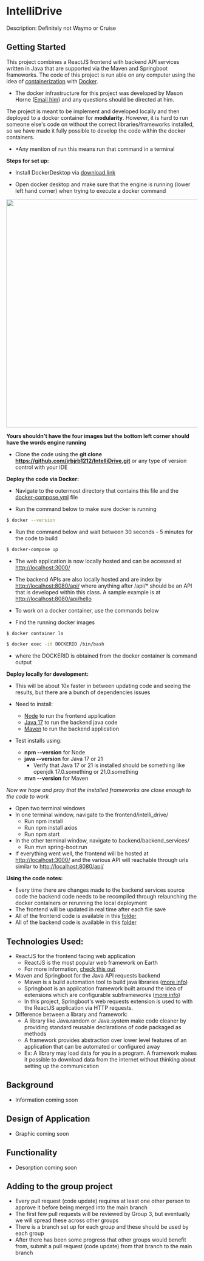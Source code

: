 # IntelliDrive
Description: Definitely not Waymo or Cruise


## Getting Started
This project combines a ReactJS frontend with backend API services written in Java that are supported via the Maven and Springboot frameworks. The code of this project is run able on any computer using the idea of [containerization](https://www.checkpoint.com/cyber-hub/cloud-security/what-is-container-security/what-is-containerization/#:~:text=Containerization%20is%20a%20type%20of,and%20highly%20conducive%20to%20automation.) with [Docker](https://docs.docker.com/get-started/overview/). 
- The docker infrastructure for this project was developed by Mason Horne ([Email him](https://www.youtube.com/watch?v=dQw4w9WgXcQ&pp=ygUJcmljayByb2xs)) and any questions should be directed at him.

The project is meant to be implement and developed locally and then deployed to a docker container for **modularity**. However, it is hard to run someone else's code on without the correct libraries/frameworks installed, so we have made it fully possible to develop the code within the docker containers.
- *Any mention of run this means run that command in a terminal

**Steps for set up:**

- Install DockerDesktop via [download link](https://www.docker.com/products/docker-desktop/)

- Open docker desktop and make sure that the engine is running (lower left hand corner) when trying to execute a docker command

<p align="center"><img width="600" src="https://github.com/jrbjrb1212/IntelliDrive/blob/main/README_Images/docker_example.png?raw=true"></p>

**Yours shouldn't have the four images but the bottom left corner should have the words engine running**

- Clone the code using the **git clone https://github.com/jrbjrb1212/IntelliDrive.git** or any type of version control with your IDE

**Deploy the code via Docker:**
- Navigate to the outermost directory that contains this file and the [docker-compose.yml](https://github.com/jrbjrb1212/IntelliDrive/blob/main/README.md) file 

- Run the command below to make sure docker is running
```sh
$ docker --version
```

- Run the command below and wait between 30 seconds - 5 minutes for the code to build
```sh
$ docker-compose up
```

- The web application is now locally hosted and can be accessed at [http://localhost:3000/](http://localhost:3000/)

- The backend APIs are also locally hosted and are index by [http://localhost:8080/api/](http://localhost:8080/api/) where anything after /api/* should be an API that is developed within this class. A sample example is at [http://localhost:8080/api/hello](http://localhost:8080/api/hello) 

- To work on a docker container, use the commands below
- Find the running docker images
```sh
$ docker container ls
```
```sh
$ docker exec -it DOCKERID /bin/bash
```
- where the DOCKERID is obtained from the docker container ls command output

**Deploy locally for development:**
- This will be about 10x faster in between updating code and seeing the results, but there are a bunch of dependencies issues

- Need to install:
    - [Node](https://nodejs.org/en/download) to run the frontend application
    - [Java 17](https://www.oracle.com/java/technologies/javase/jdk17-archive-downloads.html) to run the backend java code
    - [Maven](https://maven.apache.org/download.cgi) to run the backend application
- Test installs using:
    - **npm --version** for Node
    - **java --version** for Java 17 or 21
        - Verify that Java 17 or 21 is installed should be something like openjdk 17.0.something or 21.0.something
    - **mvn --version** for Maven

*Now we hope and pray that the installed frameworks are close enough to the code to work*
- Open two terminal windows
- In one terminal window, navigate to the frontend/intelli_drive/
    - Run npm install
    - Run npm install axios
    - Run npm start
- In the other terminal window, navigate to backend/backend_services/
    - Run mvn spring-boot:run
- If everything went well, the frontend will be hosted at [http://localhost:3000/](http://localhost:3000/) and the various API will reachable through urls similar to [http://localhost:8080/api/](http://localhost:8080/api/)


**Using the code notes:**
- Every time there are changes made to the backend services source code the backend code needs to be recompiled through relaunching the docker containers or rerunning the local deployment
- The frontend will be updated in real time after each file save
- All of the frontend code is available in this [folder](https://github.com/jrbjrb1212/IntelliDrive/tree/main/frontend/intelli_drive/src)
- All of the backend code is available in this [folder](https://github.com/jrbjrb1212/IntelliDrive/tree/main/backend/backend_services/src/main/java/com/vers1/backend_services)

## Technologies Used:
- ReactJS for the frontend facing web application
    - ReactJS is the most popular web framework on Earth
    - For more information, [check this out](https://legacy.reactjs.org/tutorial/tutorial.html)
- Maven and Springboot for the Java API requests backend
    - Maven is a build automation tool to build java libraries ([more info](https://maven.apache.org/what-is-maven.html))
    - Springboot is an application framework built around the idea of extensions which are configurable subframeworks ([more info](https://spring.io/guides/gs/spring-boot/))
    - In this project, Springboot's web requests extension is used to with the ReactJS application via HTTP requests. 
- Difference between a library and framework:
    - A library like Java.random or Java.system make code cleaner by providing standard reusable declarations of code packaged as methods
    - A framework provides abstraction over lower level features of an application that can be automated or configured away
    - Ex: A library may load data for you in a program. A framework makes it possible to download data from the internet without thinking about setting up the communication

## Background
- Information coming soon

## Design of Application
- Graphic coming soon


## Functionality
-  Desorption coming soon

## Adding to the group project
- Every pull request (code update) requires at least one other person to approve it before being merged into the main branch
- The first few pull requests will be reviewed by Group 3, but eventually we will spread these across other groups
- There is a branch set up for each group and these should be used by each group
- After there has been some progress that other groups would benefit from, submit a pull request (code update) from that branch to the main branch